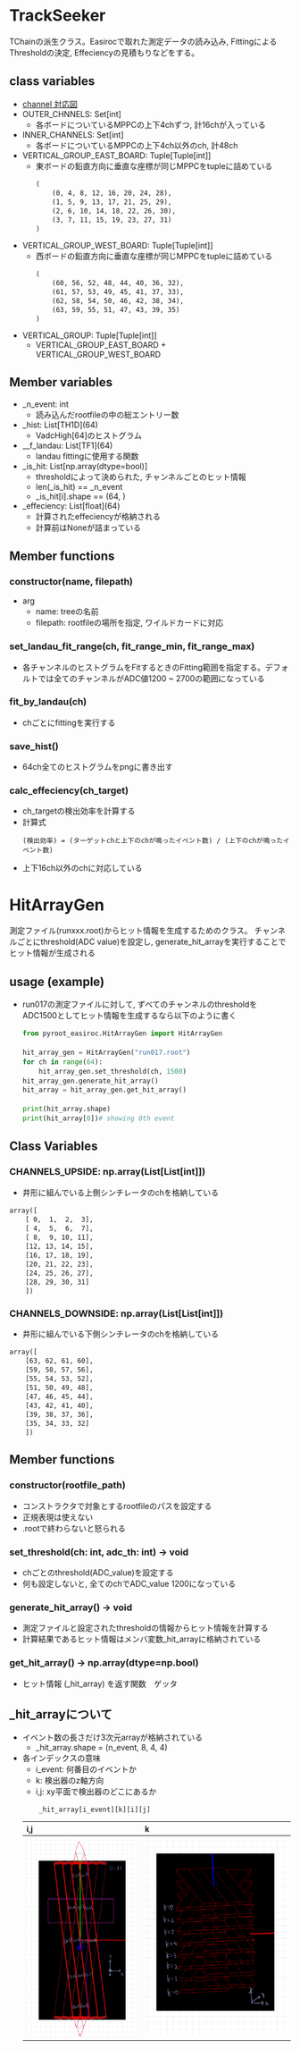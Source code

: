 # TrackSeeker
TChainの派生クラス。Easirocで取れた測定データの読み込み, FittingによるThresholdの決定, Effeciencyの見積もりなどをする。

## class variables
- [channel 対応図](/docs/images/channel_image.jpeg)
- OUTER_CHNNELS: Set\[int]
    - 各ボードについているMPPCの上下4chずつ, 計16chが入っている
- INNER_CHANNELS: Set\[int]
    - 各ボードについているMPPCの上下4ch以外のch, 計48ch
- VERTICAL_GROUP_EAST_BOARD: Tuple[Tuple[int]]
    - 東ボードの鉛直方向に垂直な座標が同じMPPCをtupleに詰めている
        ```
        (
            (0, 4, 8, 12, 16, 20, 24, 28),
            (1, 5, 9, 13, 17, 21, 25, 29),
            (2, 6, 10, 14, 18, 22, 26, 30),
            (3, 7, 11, 15, 19, 23, 27, 31)
        )
        ```
-  VERTICAL_GROUP_WEST_BOARD: Tuple[Tuple[int]]
    - 西ボードの鉛直方向に垂直な座標が同じMPPCをtupleに詰めている
        ```
        (
            (60, 56, 52, 48, 44, 40, 36, 32),
            (61, 57, 53, 49, 45, 41, 37, 33),
            (62, 58, 54, 50, 46, 42, 38, 34),
            (63, 59, 55, 51, 47, 43, 39, 35)
        )
        ```
- VERTICAL_GROUP: Tuple[Tuple[int]]
    - VERTICAL_GROUP_EAST_BOARD + VERTICAL_GROUP_WEST_BOARD

## Member variables
- \_n_event: int
    - 読み込んだrootfileの中の総エントリー数
- \_hist: List[TH1D]\(64)
    - VadcHigh\[64]のヒストグラム
- \__f_landau: List[TF1]\(64)
    - landau fittingに使用する関数
- \_is_hit: List[np.array(dtype=bool)]
    - thresholdによって決められた, チャンネルごとのヒット情報
    - len(\_is_hit) == \_n_event
    - \_is_hit[i].shape == (64, )
- \_effeciency: List[float]\(64)
    - 計算されたeffeciencyが格納される
    - 計算前はNoneが詰まっている

## Member functions
### constructor(name, filepath)
- arg
    - name: treeの名前
    - filepath: rootfileの場所を指定, ワイルドカードに対応

### set_landau_fit_range(ch, fit_range_min, fit_range_max)
- 各チャンネルのヒストグラムをFitするときのFitting範囲を指定する。デフォルトでは全てのチャンネルがADC値1200 ~ 2700の範囲になっている

### fit_by_landau(ch)
- chごとにfittingを実行する

### save_hist()
- 64ch全てのヒストグラムをpngに書き出す

### calc_effeciency(ch_target)
- ch_targetの検出効率を計算する
- 計算式
    ```
    (検出効率) = (ターゲットchと上下のchが鳴ったイベント数) / (上下のchが鳴ったイベント数)
    ```
- 上下16ch以外のchに対応している

# HitArrayGen
測定ファイル(runxxx.root)からヒット情報を生成するためのクラス。
チャンネルごとにthreshold(ADC value)を設定し, generate_hit_arrayを実行することでヒット情報が生成される

## usage (example)
- run017の測定ファイルに対して, ずべてのチャンネルのthresholdをADC1500としてヒット情報を生成するなら以下のように書く
    ```python
    from pyroot_easiroc.HitArrayGen import HitArrayGen

    hit_array_gen = HitArrayGen("run017.root")
    for ch in range(64):
        hit_array_gen.set_threshold(ch, 1500)
    hit_array_gen.generate_hit_array()
    hit_array = hit_array_gen.get_hit_array()

    print(hit_array.shape)
    print(hit_array[0])# showing 0th event

    ```

## Class Variables
### CHANNELS_UPSIDE: np.array(List[List[int]])
- 井形に組んでいる上側シンチレータのchを格納している
``` 
array([
    [ 0,  1,  2,  3],
    [ 4,  5,  6,  7],
    [ 8,  9, 10, 11],
    [12, 13, 14, 15],
    [16, 17, 18, 19],
    [20, 21, 22, 23],
    [24, 25, 26, 27],
    [28, 29, 30, 31]
    ])
```

### CHANNELS_DOWNSIDE: np.array(List[List[int]])
- 井形に組んでいる下側シンチレータのchを格納している
```
array([
    [63, 62, 61, 60],
    [59, 58, 57, 56],
    [55, 54, 53, 52],
    [51, 50, 49, 48],
    [47, 46, 45, 44],
    [43, 42, 41, 40],
    [39, 38, 37, 36],
    [35, 34, 33, 32]
    ])
```

## Member functions
### constructor(rootfile_path)
- コンストラクタで対象とするrootfileのパスを設定する
- 正規表現は使えない
- .rootで終わらないと怒られる
  
### set_threshold(ch: int, adc_th: int) -> void
- chごとのthreshold(ADC_value)を設定する
- 何も設定しないと, 全てのchでADC_value 1200になっている

### generate_hit_array() -> void
- 測定ファイルと設定されたthresholdの情報からヒット情報を計算する
- 計算結果であるヒット情報はメンバ変数_hit_arrayに格納されている

### get_hit_array() -> np.array(dtype=np.bool)
- ヒット情報 (_hit_array) を返す関数　ゲッタ

## _hit_arrayについて
- イベント数の長さだけ3次元arrayが格納されている
    - _hit_array.shape = (n_event, 8, 4, 4)
- 各インデックスの意味
    - i_event: 何番目のイベントか
    - k: 検出器のz軸方向
    - i,j: xy平面で検出器のどこにあるか
    ```
        _hit_array[i_event][k][i][j]
    ```
    |i,j|k|
    |---|---|
    |![xy](/docs/images/detector_index_xy.jpeg)|![zx](/docs/images/detector_index_zx.jpeg)|
